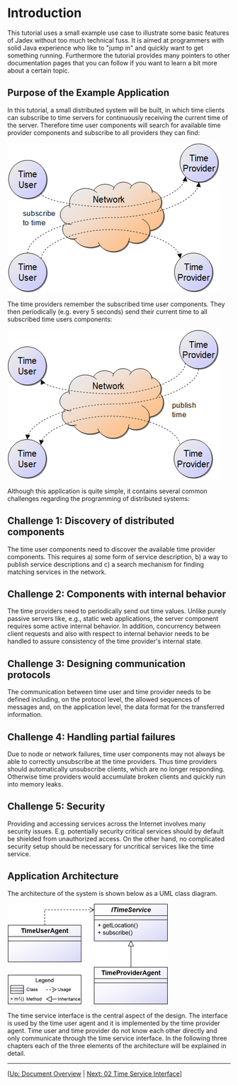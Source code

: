 # Introduction

This tutorial uses a small example use case to illustrate some basic features of Jadex without too much technical fuss. It is aimed at programmers with solid Java experience who like to "jump in" and quickly want to get something running. Furthermore the tutorial provides many pointers to other documentation pages that you can follow if you want to learn a bit more about a certain topic.

## Purpose of the Example Application

In this tutorial, a small distributed system will be built, in which time clients can subscribe to time servers for continuously receiving the current time of the server. Therefore time user components will search for available time provider components and subscribe to all providers they can find:

![Time users subscribing to time providers](subscribe.png "Time users subscribing to time providers")

The time providers remember the subscribed time user components. They then periodically (e.g. every 5 seconds) send their current time to all subscribed time users components:

![Time providers publishing their current time to time users](publish.png "Time providers publishing their current time to time users")

Although this application is quite simple, it contains several common challenges regarding the programming of distributed systems:

## Challenge 1: Discovery of distributed components

The time user components need to discover the available time provider components. This requires a) some form of service description, b) a way to publish service descriptions and c) a search mechanism for finding matching services in the network.

## Challenge 2: Components with internal behavior

The time providers need to periodically send out time values. Unlike purely passive servers like, e.g., static web applications, the server component requires some active internal behavior. In addition, concurrency between client requests and also with respect to internal behavior needs to be handled to assure consistency of the time provider's internal state.

## Challenge 3: Designing communication protocols

The communication between time user and time provider needs to be defined including, on the protocol level, the allowed sequences of messages and, on the application level, the data format for the transferred information.

## Challenge 4: Handling partial failures

Due to node or network failures, time user components may not always be able to correctly unsubscribe at the time providers. Thus time providers should automatically unsubscribe clients, which are no longer responding. Otherwise time providers would accumulate broken clients and quickly run into memory leaks.

## Challenge 5: Security

Providing and accessing services across the Internet involves many security issues. E.g. potentially security critical services should by default be shielded from unauthorized access. On the other hand, no complicated security setup should be necessary for uncritical services like the time service.

## Application Architecture

The architecture of the system is shown below as a UML class diagram.

![UML class diagram of the time user / time provider system architecture](timearch.png "UML class diagram of the time user / time provider system architecture")

The time service interface is the central aspect of the design.
The interface is used by the time user agent and it is implemented by the time provider agent.
Time user and time provider do not know each other directly and only communicate through the time service interface.
In the following three chapters each of the three elements of the architecture will be explained in detail.

---
[[Up: Document Overview](../../index.md) | [Next: 02 Time Service Interface](02%20Time%20Service%20Interface.md)]

